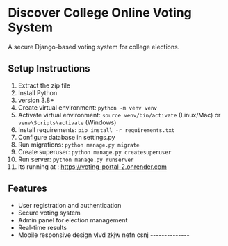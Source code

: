 # Discover College Online Voting System

A secure Django-based voting system for college elections.

## Setup Instructions

1. Extract the zip file
2. Install Python 
3. version 3.8+
4. Create virtual environment: `python -m venv venv`
5. Activate virtual environment: `source venv/bin/activate` (Linux/Mac) or `venv\Scripts\activate` (Windows)
6. Install requirements: `pip install -r requirements.txt`
7. Configure database in settings.py
8. Run migrations: `python manage.py migrate`
9. Create superuser: `python manage.py createsuperuser`
10. Run server: `python manage.py runserver`
11. its running at : https://voting-portal-2.onrender.com

## Features
- User registration and authentication
- Secure voting system
- Admin panel for election management
- Real-time results
- Mobile responsive design
vlvd zkjw nefn csnj --------------
